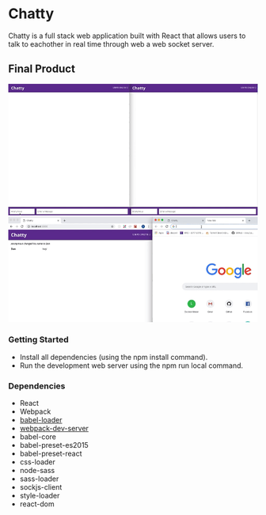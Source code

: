 # Chatty

Chatty is a full stack web application built with React that allows users to talk to eachother in real time through web a web socket server.

## Final Product

!["User Interface"](https://github.com/danesco/chatty-app/blob/master/docs/ChattyFront.gif?raw=true)
!["User count"](https://github.com/danesco/chatty-app/blob/master/docs/userCount.gif?raw=true)


### Getting Started

* Install all dependencies (using the npm install command).
* Run the development web server using the npm run local command.

### Dependencies

* React
* Webpack
* [babel-loader](https://github.com/babel/babel-loader)
* [webpack-dev-server](https://github.com/webpack/webpack-dev-server)
* babel-core
* babel-preset-es2015
* babel-preset-react
* css-loader
* node-sass
* sass-loader
* sockjs-client
* style-loader
* react-dom